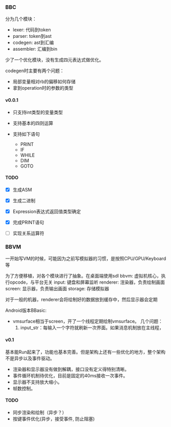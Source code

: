 ### BBC 
分为几个模块：
* lexer: 代码到token
* parser: token到ast
* codegen: ast到汇编
* assembler: 汇编到bin

少了一个优化模块，没有生成四元表达式做优化。

codegen时主要有两个问题：
* 局部变量相对rb的偏移如何存储
* 拿到operation时的参数的类型


#### v0.0.1
* 只支持int类型的变量类型
  
* 支持基本的四则运算

* 支持如下语句
  * PRINT 
  * IF
  * WHILE
  * DIM
  * GOTO
  
#### TODO
- [x] 生成ASM
- [x] 生成二进制
- [x] Expression表达式返回值类型确定
- [x] 完成PRINT语句
- [ ] 实现关系运算符
    
    
### BBVM

一开始写VM的时候，可能因为之前写模拟器的习惯，是按照CPU/GPU/Keyboard等

为了方便移植，对各个模块进行了抽象。在桌面端使用sdl
bbvm: 虚拟机核心，执行opcode，与平台无关
input: 键盘和屏幕监听
renderer: 渲染器，负责绘制画面
screen: 显示器，负责输出画面
storage: 存储模拟器

对于一般的机器，renderer会将绘制好的数据放到缓存中，然后显示器会定期

Android版本BBasic:
* vmsurface相当于screen，开了一个线程定期绘制vmsurface。
几个问题：
  1. input_str：每输入一个字符就刷新一次界面。如果消息机制放在主线程，



#### v0.1
基本能Run起来了，功能也基本完善。但是架构上还有一些优化的地方，整个架构不是异步以及事件驱动。
* 渲染器和显示器没有做到解耦，接口没有定义得特别清晰。
* 事件循环机制待优化，目前是固定的40ms接收一次事件。
* 显示器不支持放大缩小。
* 帧数控制。


#### TODO
* 同步渲染和绘制（异步？）
* 按键事件优化(异步，接受事件, 防止阻塞)